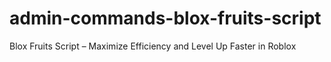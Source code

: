 # admin-commands-blox-fruits-script
Blox Fruits Script – Maximize Efficiency and Level Up Faster in Roblox
